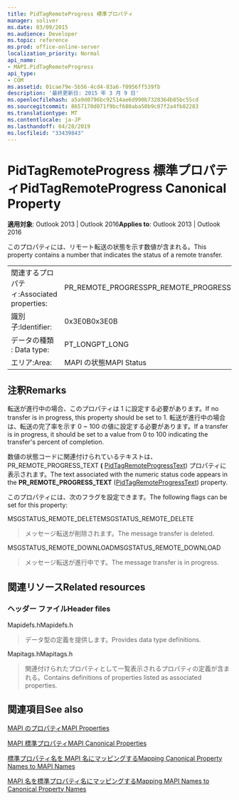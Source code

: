 ```yaml
---
title: PidTagRemoteProgress 標準プロパティ
manager: soliver
ms.date: 03/09/2015
ms.audience: Developer
ms.topic: reference
ms.prod: office-online-server
localization_priority: Normal
api_name:
- MAPI.PidTagRemoteProgress
api_type:
- COM
ms.assetid: 01cae79e-5b56-4cd4-83a6-f0956ff539fb
description: '最終更新日: 2015 年 3 月 9 日'
ms.openlocfilehash: a5a9d0796bc92514ae6d990b7328364b85bc55cd
ms.sourcegitcommit: 8657170d071f9bcf680aba50b9c07f2a4fb82283
ms.translationtype: MT
ms.contentlocale: ja-JP
ms.lasthandoff: 04/28/2019
ms.locfileid: "33439843"
---
```

# <a name="pidtagremoteprogress-canonical-property"></a><span data-ttu-id="149ec-103">PidTagRemoteProgress 標準プロパティ</span><span class="sxs-lookup"><span data-stu-id="149ec-103">PidTagRemoteProgress Canonical Property</span></span>

  
  
<span data-ttu-id="149ec-104">**適用対象**: Outlook 2013 | Outlook 2016</span><span class="sxs-lookup"><span data-stu-id="149ec-104">**Applies to**: Outlook 2013 | Outlook 2016</span></span> 
  
<span data-ttu-id="149ec-105">このプロパティには、リモート転送の状態を示す数値が含まれる。</span><span class="sxs-lookup"><span data-stu-id="149ec-105">This property contains a number that indicates the status of a remote transfer.</span></span>
  
|||
|:-----|:-----|
|<span data-ttu-id="149ec-106">関連するプロパティ:</span><span class="sxs-lookup"><span data-stu-id="149ec-106">Associated properties:</span></span>  <br/> |<span data-ttu-id="149ec-107">PR_REMOTE_PROGRESS</span><span class="sxs-lookup"><span data-stu-id="149ec-107">PR_REMOTE_PROGRESS</span></span>  <br/> |
|<span data-ttu-id="149ec-108">識別子:</span><span class="sxs-lookup"><span data-stu-id="149ec-108">Identifier:</span></span>  <br/> |<span data-ttu-id="149ec-109">0x3E0B</span><span class="sxs-lookup"><span data-stu-id="149ec-109">0x3E0B</span></span>  <br/> |
|<span data-ttu-id="149ec-110">データの種類 : </span><span class="sxs-lookup"><span data-stu-id="149ec-110">Data type:</span></span>  <br/> |<span data-ttu-id="149ec-111">PT_LONG</span><span class="sxs-lookup"><span data-stu-id="149ec-111">PT_LONG</span></span>  <br/> |
|<span data-ttu-id="149ec-112">エリア:</span><span class="sxs-lookup"><span data-stu-id="149ec-112">Area:</span></span>  <br/> |<span data-ttu-id="149ec-113">MAPI の状態</span><span class="sxs-lookup"><span data-stu-id="149ec-113">MAPI Status</span></span>  <br/> |
   
## <a name="remarks"></a><span data-ttu-id="149ec-114">注釈</span><span class="sxs-lookup"><span data-stu-id="149ec-114">Remarks</span></span>

<span data-ttu-id="149ec-115">転送が進行中の場合、このプロパティは 1 に設定する必要があります。</span><span class="sxs-lookup"><span data-stu-id="149ec-115">If no transfer is in progress, this property should be set to 1.</span></span> <span data-ttu-id="149ec-116">転送が進行中の場合は、転送の完了率を示す 0 ~ 100 の値に設定する必要があります。</span><span class="sxs-lookup"><span data-stu-id="149ec-116">If a transfer is in progress, it should be set to a value from 0 to 100 indicating the transfer's percent of completion.</span></span>
  
<span data-ttu-id="149ec-117">数値の状態コードに関連付けられているテキストは、PR_REMOTE_PROGRESS_TEXT **(** [PidTagRemoteProgressText](pidtagremoteprogresstext-canonical-property.md)) プロパティに表示されます。</span><span class="sxs-lookup"><span data-stu-id="149ec-117">The text associated with the numeric status code appears in the **PR_REMOTE_PROGRESS_TEXT** ([PidTagRemoteProgressText](pidtagremoteprogresstext-canonical-property.md)) property.</span></span>
  
<span data-ttu-id="149ec-118">このプロパティには、次のフラグを設定できます。</span><span class="sxs-lookup"><span data-stu-id="149ec-118">The following flags can be set for this property:</span></span>
  
<span data-ttu-id="149ec-119">MSGSTATUS_REMOTE_DELETE</span><span class="sxs-lookup"><span data-stu-id="149ec-119">MSGSTATUS_REMOTE_DELETE</span></span>
  
> <span data-ttu-id="149ec-120">メッセージ転送が削除されます。</span><span class="sxs-lookup"><span data-stu-id="149ec-120">The message transfer is deleted.</span></span>
    
<span data-ttu-id="149ec-121">MSGSTATUS_REMOTE_DOWNLOAD</span><span class="sxs-lookup"><span data-stu-id="149ec-121">MSGSTATUS_REMOTE_DOWNLOAD</span></span>
  
> <span data-ttu-id="149ec-122">メッセージ転送が進行中です。</span><span class="sxs-lookup"><span data-stu-id="149ec-122">The message transfer is in progress.</span></span>
    
## <a name="related-resources"></a><span data-ttu-id="149ec-123">関連リソース</span><span class="sxs-lookup"><span data-stu-id="149ec-123">Related resources</span></span>

### <a name="header-files"></a><span data-ttu-id="149ec-124">ヘッダー ファイル</span><span class="sxs-lookup"><span data-stu-id="149ec-124">Header files</span></span>

<span data-ttu-id="149ec-125">Mapidefs.h</span><span class="sxs-lookup"><span data-stu-id="149ec-125">Mapidefs.h</span></span>
  
> <span data-ttu-id="149ec-126">データ型の定義を提供します。</span><span class="sxs-lookup"><span data-stu-id="149ec-126">Provides data type definitions.</span></span>
    
<span data-ttu-id="149ec-127">Mapitags.h</span><span class="sxs-lookup"><span data-stu-id="149ec-127">Mapitags.h</span></span>
  
> <span data-ttu-id="149ec-128">関連付けられたプロパティとして一覧表示されるプロパティの定義が含まれる。</span><span class="sxs-lookup"><span data-stu-id="149ec-128">Contains definitions of properties listed as associated properties.</span></span>
    
## <a name="see-also"></a><span data-ttu-id="149ec-129">関連項目</span><span class="sxs-lookup"><span data-stu-id="149ec-129">See also</span></span>



[<span data-ttu-id="149ec-130">MAPI のプロパティ</span><span class="sxs-lookup"><span data-stu-id="149ec-130">MAPI Properties</span></span>](mapi-properties.md)
  
[<span data-ttu-id="149ec-131">MAPI 標準プロパティ</span><span class="sxs-lookup"><span data-stu-id="149ec-131">MAPI Canonical Properties</span></span>](mapi-canonical-properties.md)
  
[<span data-ttu-id="149ec-132">標準プロパティ名を MAPI 名にマッピングする</span><span class="sxs-lookup"><span data-stu-id="149ec-132">Mapping Canonical Property Names to MAPI Names</span></span>](mapping-canonical-property-names-to-mapi-names.md)
  
[<span data-ttu-id="149ec-133">MAPI 名を標準プロパティ名にマッピングする</span><span class="sxs-lookup"><span data-stu-id="149ec-133">Mapping MAPI Names to Canonical Property Names</span></span>](mapping-mapi-names-to-canonical-property-names.md)


